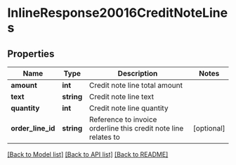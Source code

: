 # InlineResponse20016CreditNoteLines

## Properties
Name | Type | Description | Notes
------------ | ------------- | ------------- | -------------
**amount** | **int** | Credit note line total amount | 
**text** | **string** | Credit note line text | 
**quantity** | **int** | Credit note line quantity | 
**order_line_id** | **string** | Reference to invoice orderline this credit note line relates to | [optional] 

[[Back to Model list]](../README.md#documentation-for-models) [[Back to API list]](../README.md#documentation-for-api-endpoints) [[Back to README]](../README.md)


